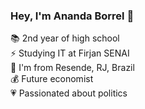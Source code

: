 ### Hey, I'm Ananda Borrel 👋

📚 2nd year of high school  
⚡ Studying IT at Firjan SENAI  
📍  I'm from Resende, RJ, Brazil  
💰 Future economist  
💗 Passionated about politics  


